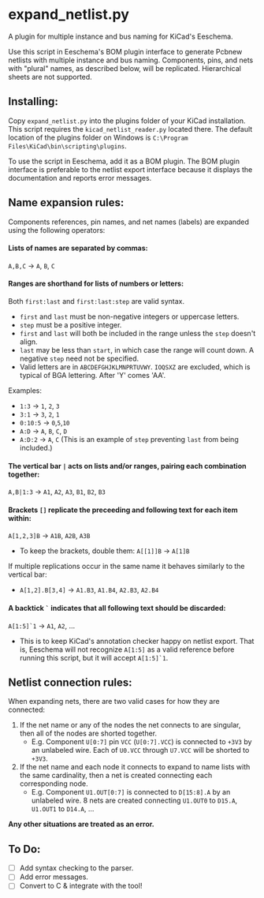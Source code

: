 # expand_netlist.py

A plugin for multiple instance and bus naming for KiCad's Eeschema.

Use this script in Eeschema's BOM plugin interface to generate Pcbnew netlists with multiple instance and bus naming. Components, pins, and nets with "plural" names, as described below, will be replicated. Hierarchical sheets are not supported.

## Installing:
Copy `expand_netlist.py` into the plugins folder of your KiCad installation. This script requires the `kicad_netlist_reader.py` located there. The default location of the plugins folder on Windows is `C:\Program Files\KiCad\bin\scripting\plugins`.

To use the script in Eeschema, add it as a BOM plugin. The BOM plugin interface is preferable to the netlist export interface because it displays the documentation and reports error messages.

## Name expansion rules:
Components references, pin names, and net names (labels) are expanded using the following operators:
  
#### Lists of names are separated by commas:
`A,B,C` -> `A`, `B`, `C`

#### Ranges are shorthand for lists of numbers or letters:
Both `first:last` and `first:last:step` are valid syntax.
- `first` and `last` must be non-negative integers or uppercase letters.
- `step` must be a positive integer.
- `first` and `last` will both be included in the range unless the `step` doesn't align.
- `last` may be less than `start`, in which case the range will count down. A negative `step` need not be specified.
- Valid letters are in `ABCDEFGHJKLMNPRTUVWY`. `IOQSXZ` are excluded, which is typical of BGA lettering. After 'Y' comes 'AA'.

Examples:
- `1:3` -> `1`, `2`, `3`
- `3:1` -> `3`, `2`, `1`
- `0:10:5` -> `0`,`5`,`10`
- `A:D` -> `A`, `B`, `C`, `D`
- `A:D:2` -> `A`, `C` (This is an example of `step` preventing `last` from being included.)

#### The vertical bar `|` acts on lists and/or ranges, pairing each combination together:
`A,B|1:3` -> `A1`, `A2`, `A3`, `B1`, `B2`, `B3`

#### Brackets `[]` replicate the preceeding and following text for each item within:
`A[1,2,3]B` -> `A1B`, `A2B`, `A3B`
- To keep the brackets, double them: `A[[1]]B` -> `A[1]B`

If multiple replications occur in the same name it behaves similarly to the vertical bar:
- `A[1,2].B[3,4]` -> `A1.B3`, `A1.B4`, `A2.B3`, `A2.B4`
  
#### A backtick `` ` `` indicates that all following text should be discarded:
``A[1:5]`1`` -> `A1`, `A2`, ...
- This is to keep KiCad's annotation checker happy on netlist export. That is, Eeschema will not recognize `A[1:5]` as a valid reference before running this script, but it will accept ``A[1:5]`1``.

## Netlist connection rules:
When expanding nets, there are two valid cases for how they are connected:
1) If the net name or any of the nodes the net connects to are singular,
   then all of the nodes are shorted together.
   - E.g. Component `U[0:7]` pin `VCC` (`U[0:7].VCC`) is connected to `+3V3` by an unlabeled wire.
   Each of `U0.VCC` through `U7.VCC` will be shorted to `+3V3`.
2) If the net name and each node it connects to expand to name lists with the same
   cardinality, then a net is created connecting each corresponding node.
   - E.g. Component `U1.OUT[0:7]` is connected to `D[15:8].A` by an unlabeled wire.
   8 nets are created connecting `U1.OUT0` to `D15.A`, `U1.OUT1` to `D14.A`, ...

**Any other situations are treated as an error.**

## To Do:

- [ ] Add syntax checking to the parser.
- [ ] Add error messages.
- [ ] Convert to C & integrate with the tool!
